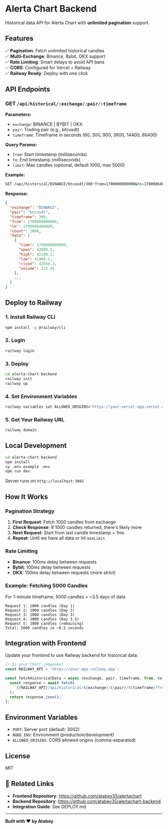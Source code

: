 # Alerta Chart Backend

Historical data API for Alerta Chart with **unlimited pagination** support.

## Features

✅ **Pagination**: Fetch unlimited historical candles  
✅ **Multi-Exchange**: Binance, Bybit, OKX support  
✅ **Rate Limiting**: Smart delays to avoid API bans  
✅ **CORS**: Configured for Vercel + Railway  
✅ **Railway Ready**: Deploy with one click

## API Endpoints

### GET `/api/historical/:exchange/:pair/:timeframe`

**Parameters:**
- `exchange`: BINANCE | BYBIT | OKX
- `pair`: Trading pair (e.g., btcusdt)
- `timeframe`: Timeframe in seconds (60, 300, 900, 3600, 14400, 86400)

**Query Params:**
- `from`: Start timestamp (milliseconds)
- `to`: End timestamp (milliseconds)
- `limit`: Max candles (optional, default 1000, max 5000)

**Example:**
```bash
GET /api/historical/BINANCE/btcusdt/300?from=1700000000000&to=1700086400000&limit=2000
```

**Response:**
```json
{
  "exchange": "BINANCE",
  "pair": "btcusdt",
  "timeframe": 300,
  "from": 1700000000000,
  "to": 1700086400000,
  "count": 2000,
  "data": [
    {
      "time": 1700000000000,
      "open": 42000.5,
      "high": 42100.2,
      "low": 41900.1,
      "close": 42050.3,
      "volume": 123.45
    },
    ...
  ]
}
```

## Deploy to Railway

### 1. Install Railway CLI
```bash
npm install -g @railway/cli
```

### 2. Login
```bash
railway login
```

### 3. Deploy
```bash
cd alerta-chart-backend
railway init
railway up
```

### 4. Set Environment Variables
```bash
railway variables set ALLOWED_ORIGINS="https://your-vercel-app.vercel.app,http://localhost:3000"
```

### 5. Get Your Railway URL
```bash
railway domain
```

## Local Development

```bash
cd alerta-chart-backend
npm install
cp .env.example .env
npm run dev
```

Server runs on `http://localhost:3002`

## How It Works

### Pagination Strategy

1. **First Request**: Fetch 1000 candles from exchange
2. **Check Response**: If 1000 candles returned, there's likely more
3. **Next Request**: Start from last candle timestamp + 1ms
4. **Repeat**: Until we have all data or hit `maxLimit`

### Rate Limiting

- **Binance**: 100ms delay between requests
- **Bybit**: 100ms delay between requests
- **OKX**: 150ms delay between requests (more strict)

### Example: Fetching 5000 Candles

For 1-minute timeframe, 5000 candles = ~3.5 days of data

```
Request 1: 1000 candles (Day 1)
Request 2: 1000 candles (Day 2)
Request 3: 1000 candles (Day 3)
Request 4: 1000 candles (Day 3.5)
Request 5: 1000 candles (remaining)
Total: 5000 candles in ~0.5 seconds
```

## Integration with Frontend

Update your frontend to use Railway backend for historical data:

```typescript
// In your Chart component
const RAILWAY_API = 'https://your-app.railway.app';

const fetchHistoricalData = async (exchange, pair, timeframe, from, to) => {
  const response = await fetch(
    `${RAILWAY_API}/api/historical/${exchange}/${pair}/${timeframe}?from=${from}&to=${to}&limit=5000`
  );
  return response.json();
};
```

## Environment Variables

- `PORT`: Server port (default: 3002)
- `NODE_ENV`: Environment (production/development)
- `ALLOWED_ORIGINS`: CORS allowed origins (comma-separated)

## License

MIT



## 🔗 Related Links

- **Frontend Repository**: https://github.com/atabey35/alertachart
- **Backend Repository**: https://github.com/atabey35/alertachart-backend
- **Integration Guide**: See DEPLOY.md

---

**Built with ❤️ by Atabey**
